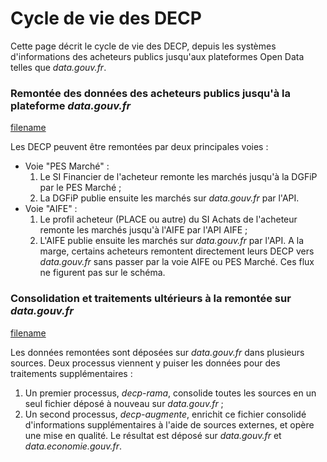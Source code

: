# Cycle de vie des DECP <!-- {docsify-ignore-all} -->

Cette page décrit le cycle de vie des DECP, depuis les systèmes d'informations des acheteurs publics jusqu'aux plateformes Open Data telles que *data.gouv.fr*.

### Remontée des données des acheteurs publics jusqu'à la plateforme *data.gouv.fr*

[filename](./cycle-de-vie-diagram-pre.html ':include')

Les DECP peuvent être remontées par deux principales voies :
* Voie "PES Marché" :
    1. Le SI Financier de l'acheteur remonte les marchés jusqu'à la DGFiP par le PES Marché ;
    2. La DGFiP publie ensuite les marchés sur *data.gouv.fr* par l'API.
* Voie "AIFE" :
    1. Le profil acheteur (PLACE ou autre) du SI Achats de l'acheteur remonte les marchés jusqu'à l'AIFE par l'API AIFE ;
    2. L'AIFE publie ensuite les marchés sur *data.gouv.fr* par l'API.
A la marge, certains acheteurs remontent directement leurs DECP vers *data.gouv.fr* sans passer par la voie AIFE ou PES Marché. Ces flux ne figurent pas sur le schéma.

### Consolidation et traitements ultérieurs à la remontée sur *data.gouv.fr*

[filename](./cycle-de-vie-diagram-post.html ':include')

Les données remontées sont déposées sur *data.gouv.fr* dans plusieurs sources. Deux processus viennent y puiser les données pour des traitements supplémentaires :
1. Un premier processus, *decp-rama*, consolide toutes les sources en un seul fichier déposé à nouveau sur *data.gouv.fr* ;
2. Un second processus, *decp-augmente*, enrichit ce fichier consolidé d'informations supplémentaires à l'aide de sources externes, et opère une mise en qualité. Le résultat est déposé sur *data.gouv.fr* et *data.economie.gouv.fr*.